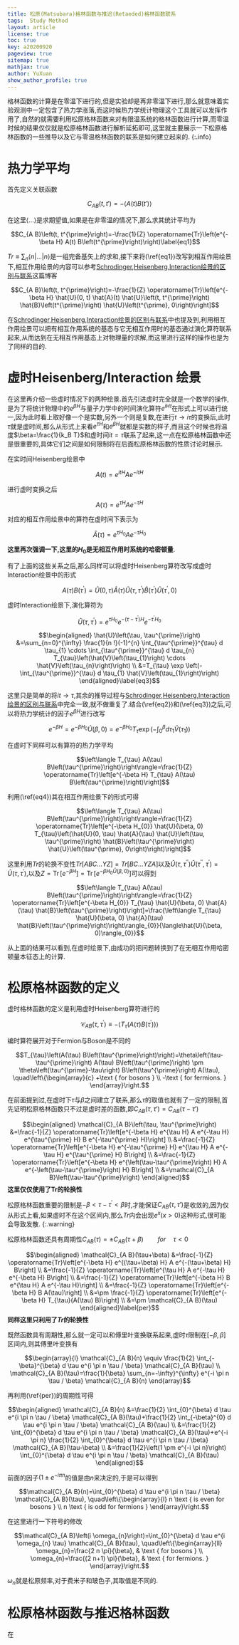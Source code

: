 ```yaml
---
title: 松原(Matsubara)格林函数与推迟(Retaeded)格林函数联系 
tags:  Study Method
layout: article
license: true
toc: true
key: a20200920
pageview: true
sitemap: true
mathjax: true
author: YuXuan
show_author_profile: true
---
```

格林函数的计算是在零温下进行的,但是实验却是再非零温下进行,那么就意味着实验观测中一定包含了热力学涨落,而这时候热力学统计物理这个工具就可以发挥作用了,自然的就需要利用松原格林函数来对有限温系统的格林函数进行计算,而零温时候的结果仅仅就是松原格林函数进行解析延拓即可,这里就主要展示一下松原格林函数的一些推导以及它与零温格林函数的联系是如何建立起来的.
{:.info}
<!--more-->
# 热力学平均
首先定义关联函数

$$C_{AB}(t,t')=-\langle A(t)B(t')\rangle$$

在这里$\langle\dots\rangle$是求期望值,如果是在非零温的情况下,那么求其统计平均为

$$C_{A B}\left(t, t^{\prime}\right)=-\frac{1}{Z} \operatorname{Tr}\left(e^{-\beta H} A(t) B\left(t^{\prime}\right)\right)\label{eq1}$$

$Tr\equiv\sum_n\langle n\rvert\dots\rvert n\rangle$是一组完备基矢上的求和,接下来将(\ref{eq1})改写到相互作用绘景下,相互作用绘景的内容可以参考[Schrodinger,Heisenberg,Interaction绘景的区别与联系](https://yxli8023.github.io/2020/09/15/picture-compare.html)这篇博客

$$C_{A B}\left(t, t^{\prime}\right)=-\frac{1}{Z} \operatorname{Tr}\left[e^{-\beta H} \hat{U}(0, t) \hat{A}(t) \hat{U}\left(t, t^{\prime}\right) \hat{B}\left(t^{\prime}\right) \hat{U}\left(t^{\prime}, 0\right)\right]$$

在[Schrodinger,Heisenberg,Interaction绘景的区别与联系](https://yxli8023.github.io/2020/09/15/picture-compare.html)中也提及到,利用相互作用绘景可以把有相互作用系统的基态与它无相互作用时的基态通过演化算符联系起来,从而达到在无相互作用基态上对物理量的求解,而这里进行这样的操作也是为了同样的目的.
# 虚时Heisenberg/Interaction 绘景
在这里再介绍一些虚时情况下的两种绘景.首先引进虚时完全就是一个数学的操作,是为了将统计物理中的$e^{\beta H}$与量子力学中的时间演化算符$e^{iHt}$在形式上可以进行统一,因为此时看上取好像一个是实数,另外一个则是复数,在进行$t\rightarrow i\tau$的变换后,此时$\tau$就是虚时间,那么从形式上来看$e^{\tau H}$和$e^{\beta H}$就都是实数的样子,而且这个时候也将温度$\beta=\frac{1}{k_B T}$和虚时间$it=\tau$联系了起来,这一点在松原格林函数中还是很重要的,具体它们之间是如何限制将在后面松原格林函数的性质讨论时展示.

在实时间Heisenberg绘景中

$$A(t)=e^{i t H} A e^{-i t H}$$

进行虚时变换之后

$$A(\tau)=e^{\tau H} A e^{-\tau H}$$

对应的相互作用绘景中的算符在虚时间下表示为

$$\hat{A}(\tau)=e^{\tau H_{0}} A e^{-\tau H_{0}}$$

**这里再次强调一下,这里的$H_0$是无相互作用时系统的哈密顿量**.

有了上面的这些关系之后,那么同样可以将虚时Heisenberg算符改写成虚时Interaction绘景中的形式

$$A(\tau) B\left(\tau^{\prime}\right)=\hat{U}(0, \tau) \hat{A}(\tau) \hat{U}\left(\tau, \tau^{\prime}\right) \hat{B}\left(\tau^{\prime}\right) \hat{U}\left(\tau^{\prime}, 0\right)\label{eq4}$$

虚时Interaction绘景下,演化算符为

$$\hat{U}\left(\tau, \tau^{\prime}\right)=e^{\tau H_{0}} e^{-\left(\tau-\tau^{\prime}\right) H} e^{-\tau^{\prime} H_{0}}\label{eq2}$$

$$\begin{aligned}
\hat{U}\left(\tau, \tau^{\prime}\right) &=\sum_{n=0}^{\infty} \frac{1}{n !}(-1)^{n} \int_{\tau^{\prime}}^{\tau} d \tau_{1} \cdots \int_{\tau^{\prime}}^{\tau} d \tau_{n} T_{\tau}\left(\hat{V}\left(\tau_{1}\right) \cdots \hat{V}\left(\tau_{n}\right)\right) \\
&=T_{\tau} \exp \left(-\int_{\tau^{\prime}}^{\tau} d \tau_{1} \hat{V}\left(\tau_{1}\right)\right)
\end{aligned}\label{eq3}$$

这里只是简单的将$it\rightarrow\tau$,其余的推导过程与[Schrodinger,Heisenberg,Interaction绘景的区别与联系](https://yxli8023.github.io/2020/09/15/picture-compare.html)中完全一致,就不做重复了.结合(\ref{eq2})和(\ref{eq3})之后,可以将热力学统计的因子$e^{\beta H}$进行改写

$$e^{-\beta H}=e^{-\beta H_{0}} \hat{U}(\beta, 0)=e^{-\beta H_{0}} T_{\tau} \exp \left(-\int_{0}^{\beta} d \tau_{1} \hat{V}\left(\tau_{1}\right)\right)$$

在虚时下同样可以有算符的热力学平均

$$\left\langle T_{\tau} A(\tau) B\left(\tau^{\prime}\right)\right\rangle=\frac{1}{Z} \operatorname{Tr}\left[e^{-\beta H} T_{\tau} A(\tau) B\left(\tau^{\prime}\right)\right]$$

利用(\ref{eq4})其在相互作用绘景下的形式可得

$$\left\langle T_{\tau} A(\tau) B\left(\tau^{\prime}\right)\right\rangle=\frac{1}{Z} \operatorname{Tr}\left[e^{-\beta H_{0}} \hat{U}(\beta, 0) T_{\tau}\left(\hat{U}(0, \tau) \hat{A}(\tau) \hat{U}\left(\tau, \tau^{\prime}\right) \hat{B}\left(\tau^{\prime}\right) \hat{U}\left(\tau^{\prime}, 0\right)\right)\right]$$

这里利用$Tr$的轮换不变性$Tr[ABC\dots YZ]=Tr[BC\dots YZA]$以及$\hat{U}\left(\tau, \tau^{\prime \prime}\right) \hat{U}\left(\tau^{\prime \prime}, \tau^{\prime}\right)=\hat{U}\left(\tau, \tau^{\prime}\right)$,以及$Z=\operatorname{Tr}\left[e^{-\beta H}\right]=\operatorname{Tr}\left[e^{-\beta H_{0} \hat{U}(\beta, 0)}\right]$可以得到

$$\left\langle T_{\tau} A(\tau) B\left(\tau^{\prime}\right)\right\rangle=\frac{1}{Z} \operatorname{Tr}\left[e^{-\beta H_{0}} T_{\tau} \hat{U}(\beta, 0) \hat{A}(\tau) \hat{B}\left(\tau^{\prime}\right)\right]=\frac{\left\langle T_{\tau} \hat{U}(\beta, 0) \hat{A}(\tau) \hat{B}\left(\tau^{\prime}\right)\right\rangle_{0}}{\langle\hat{U}(\beta, 0)\rangle_{0}}$$

从上面的结果可以看到,在虚时绘景下,由成功的把问题转换到了在无相互作用哈密顿量本征态上的计算.

# 松原格林函数的定义
虚时格林函数的定义是利用虚时Heisenberg算符进行的

$$\mathcal{C}_{A B}\left(\tau, \tau^{\prime}\right) \equiv-\left\langle T_{\tau}\left(A(\tau) B\left(\tau^{\prime}\right)\right)\right\rangle$$

编时算符展开对于Fermion与Boson是不同的

$$T_{\tau}\left(A(\tau) B\left(\tau^{\prime}\right)\right)=\theta\left(\tau-\tau^{\prime}\right) A(\tau) B\left(\tau^{\prime}\right) \pm \theta\left(\tau^{\prime}-\tau\right) B\left(\tau^{\prime}\right) A(\tau), \quad\left\{\begin{array}{c}
+\text { for bosons } \\
-\text { for fermions. }
\end{array}\right.$$

在前面提到过,在虚时下$\tau$与$\beta$之间建立了联系,那么$\tau$的取值也就有了一定的限制,首先证明松原格林函数只不过是虚时差的函数,即$C_{AB}(\tau,\tau')=C_{AB}(\tau-\tau')$

$$\begin{aligned}
\mathcal{C}_{A B}\left(\tau, \tau^{\prime}\right) &=\frac{-1}{Z} \operatorname{Tr}\left[e^{-\beta H} e^{\tau H} A e^{-\tau H} e^{\tau^{\prime} H} B e^{-\tau^{\prime} H}\right] \\
&=\frac{-1}{Z} \operatorname{Tr}\left[e^{-\beta H} e^{-\tau^{\prime} H} e^{\tau H} A e^{-\tau H} e^{\tau^{\prime} H} B\right] \\
&=\frac{-1}{Z} \operatorname{Tr}\left[e^{-\beta H} e^{\left(\tau-\tau^{\prime}\right) H} A e^{-\left(\tau-\tau^{\prime}\right) H} B\right] \\
&=\mathcal{C}_{A B}\left(\tau-\tau^{\prime}\right)
\end{aligned}$$
**这里仅仅使用了Tr的轮换性**

松原格林函数重要的限制是$-\beta<\tau-\tau^{\prime}<\beta$时,才能保证$C_{AB}(\tau,\tau')$是收敛的,因为仅从形式上看,如果虚时不在这个区间内,那么$Tr$内会出现$e^x(x>0)$这种形式,很可能会导致发散.
{:.warning}

松原格林函数还具有周期性$C_{AB}(\tau)=\pm C_{AB}(\tau+\beta)\qquad for\quad \tau<0$

$$\begin{aligned}
\mathcal{C}_{A B}(\tau+\beta) &=\frac{-1}{Z} \operatorname{Tr}\left[e^{-\beta H} e^{(\tau+\beta) H} A e^{-(\tau+\beta) H} B\right] \\
&=\frac{-1}{Z} \operatorname{Tr}\left[e^{\tau H} A e^{-\tau H} e^{-\beta H} B\right] \\
&=\frac{-1}{Z} \operatorname{Tr}\left[e^{-\beta H} B e^{\tau H} A e^{-\tau H}\right] \\
&=\frac{-1}{Z} \operatorname{Tr}\left[e^{-\beta H} B A(\tau)\right] \\
&=\pm \frac{-1}{Z} \operatorname{Tr}\left[e^{-\beta H} T_{\tau}(A(\tau) B)\right] \\
&=\pm \mathcal{C}_{A B}(\tau)
\end{aligned}\label{per}$$
**同样这里只利用了$Tr$的轮换性**

既然函数具有周期性,那么就一定可以和傅里叶变换联系起来,虚时$\tau$限制在$[-\beta,\beta]$区间内,则其傅里叶变换有

$$\begin{array}{l}
\mathcal{C}_{A B}(n) \equiv \frac{1}{2} \int_{-\beta}^{\beta} d \tau e^{i \pi n \tau / \beta} \mathcal{C}_{A B}(\tau) \\
\mathcal{C}_{A B}(\tau)=\frac{1}{\beta} \sum_{n=-\infty}^{\infty} e^{-i \pi n \tau / \beta} \mathcal{C}_{A B}(n)
\end{array}$$

再利用(\ref{per})的周期性可得

$$\begin{aligned}
\mathcal{C}_{A B}(n) &=\frac{1}{2} \int_{0}^{\beta} d \tau e^{i \pi n \tau / \beta} \mathcal{C}_{A B}(\tau)+\frac{1}{2} \int_{-\beta}^{0} d \tau e^{i \pi n \tau / \beta} \mathcal{C}_{A B}(\tau) \\
&=\frac{1}{2} \int_{0}^{\beta} d \tau e^{i \pi n \tau / \beta} \mathcal{C}_{A B}(\tau)+e^{-i \pi n} \frac{1}{2} \int_{0}^{\beta} d \tau e^{i \pi n \tau / \beta} \mathcal{C}_{A B}(\tau-\beta) \\
&=\frac{1}{2}\left(1 \pm e^{-i \pi n}\right) \int_{0}^{\beta} d \tau e^{i \pi n \tau / \beta} \mathcal{C}_{A B}(\tau)
\end{aligned}$$

前面的因子$(1\pm e^{-i\pi n}$的值是由$n$来决定的,于是可以得到

$$\mathcal{C}_{A B}(n)=\int_{0}^{\beta} d \tau e^{i \pi n \tau / \beta} \mathcal{C}_{A B}(\tau), \quad\left\{\begin{array}{l}
n \text { is even for bosons } \\
n \text { is odd for fermions }
\end{array}\right.$$

在这里进行一下符号的修改

$$\mathcal{C}_{A B}\left(i \omega_{n}\right)=\int_{0}^{\beta} d \tau e^{i \omega_{n} \tau} \mathcal{C}_{A B}(\tau), \quad\left\{\begin{array}{ll}
\omega_{n}=\frac{2 n \pi}{\beta}, & \text { for bosons } \\
\omega_{n}=\frac{(2 n+1) \pi}{\beta}, & \text { for fermions. }
\end{array}\right.$$

$\omega_n$就是松原频率,对于费米子和玻色子,其取值是不同的.

# 松原格林函数与推迟格林函数
在





